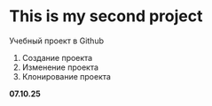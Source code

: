# This is my second project
Учебный проект в Github
1) Создание проекта
2) Изменение проекта
3) Клонирование проекта

**07.10.25**
